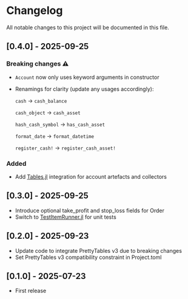 # Changelog

All notable changes to this project will be documented in this file.

## [0.4.0] - 2025-09-25

### Breaking changes ⚠️

- `Account` now only uses keyword arguments in constructor
- Renamings for clarity (update any usages accordingly):

    `cash` -> `cash_balance`

    `cash_object` -> `cash_asset`

    `hash_cash_symbol` -> `has_cash_asset`

    `format_date` -> `format_datetime`

    `register_cash!` -> `register_cash_asset!`

### Added

- Add [Tables.jl](https://github.com/JuliaData/Tables.jl) integration for account artefacts and collectors

## [0.3.0] - 2025-09-25

- Introduce optional take_profit and stop_loss fields for Order
- Switch to [TestItemRunner.jl](https://github.com/julia-vscode/TestItemRunner.jl) for unit tests

## [0.2.0] - 2025-09-23

- Update code to integrate PrettyTables v3 due to breaking changes
- Set PrettyTables v3 compatibility constraint in Project.toml

## [0.1.0] - 2025-07-23

- First release

